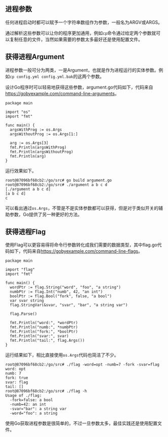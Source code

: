 
## 进程参数

任何进程启动时都可以赋予一个字符串数组作为参数，一般名为ARGV或ARGS。

通过解析这些参数可以让你的程序更加通用，例如`cp`命令通过给定两个参数就可以复制任意的文件，当然如果需要的参数太多最好还是使用配置文件。

## 获得进程Argument

进程参数一般可分为两类，一是Argument，也就是作为进程运行的实体参数。例如`cp config.yml config.yml.bak`的这两个参数。

设计Go程序时可以轻易地获得这些参数，argument.go代码如下，代码来自<https://gobyexample.com/command-line-arguments>。

```
package main

import "os"
import "fmt"

func main() {
  argsWithProg := os.Args
  argsWithoutProg := os.Args[1:]

  arg := os.Args[3]
  fmt.Println(argsWithProg)
  fmt.Println(argsWithoutProg)
  fmt.Println(arg)
}
```

运行效果如下。

```
root@87096bf68cb2:/go/src# go build argument.go
root@87096bf68cb2:/go/src# ./argument a b c d
[./argument a b c d]
[a b c d]
c
```

可以看出通过`os.Args`，不管是不是实体参数都可以获得，但是对于类似开关的辅助参数，Go提供了另一种更好的方法。

## 获得进程Flag

使用Flag可以更容易得将命令行参数转化成我们需要的数据类型，其中flag.go代码如下，代码来自<https://gobyexample.com/command-line-flags>。

```
package main

import "flag"
import "fmt"

func main() {
  wordPtr := flag.String("word", "foo", "a string")
  numbPtr := flag.Int("numb", 42, "an int")
  boolPtr := flag.Bool("fork", false, "a bool")
  var svar string
  flag.StringVar(&svar, "svar", "bar", "a string var")

  flag.Parse()

  fmt.Println("word:", *wordPtr)
  fmt.Println("numb:", *numbPtr)
  fmt.Println("fork:", *boolPtr)
  fmt.Println("svar:", svar)
  fmt.Println("tail:", flag.Args())
}
```

运行结果如下，相比直接使用`os.Args`代码也简洁了不少。

```
root@87096bf68cb2:/go/src# ./flag -word=opt -numb=7 -fork -svar=flag
word: opt
numb: 7
fork: true
svar: flag
tail: []
root@87096bf68cb2:/go/src# ./flag -h
Usage of ./flag:
  -fork=false: a bool
  -numb=42: an int
  -svar="bar": a string var
  -word="foo": a string
```

使用Go获取进程参数是很简单的，不过一旦参数太多，最佳实践还是使用配置文件。
